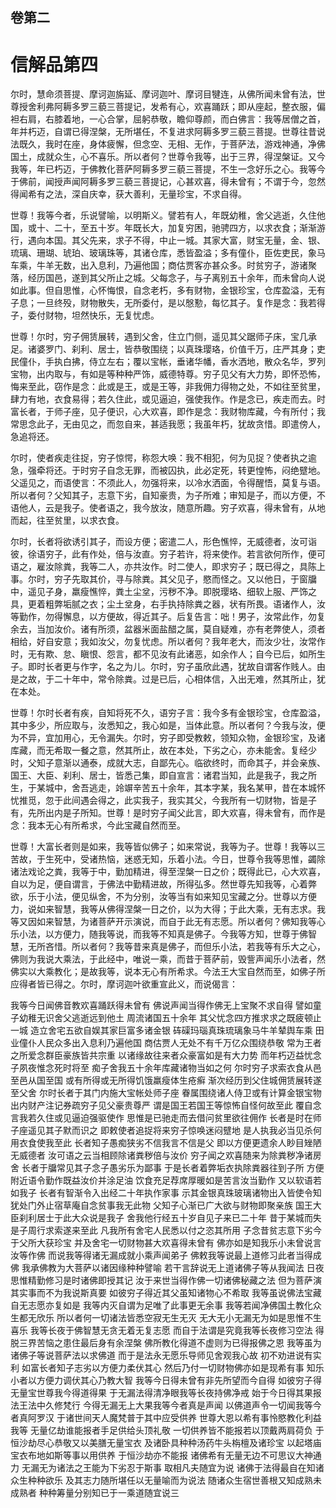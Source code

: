 <hgroup>
  <h2>卷第二</h2>
  <h1>信解品第四</h1>
</hgroup>
<p>
  尔时，慧命须菩提、摩诃迦旃延、摩诃迦叶、摩诃目犍连，从佛所闻未曾有法，世尊授舍利弗阿耨多罗三藐三菩提记，发希有心，欢喜踊跃；即从座起，整衣服，偏袒右肩，右膝着地，一心合掌，屈躬恭敬，瞻仰尊颜，而白佛言：我等居僧之首，年并朽迈，自谓已得涅槃，无所堪任，不复进求阿耨多罗三藐三菩提。世尊往昔说法既久，我时在座，身体疲懈，但念空、无相、无作，于菩萨法，游戏神通，净佛国土，成就众生，心不喜乐。所以者何？世尊令我等，出于三界，得涅槃证。又今我等，年已朽迈，于佛教化菩萨阿耨多罗三藐三菩提，不生一念好乐之心。我等今于佛前，闻授声闻阿耨多罗三藐三菩提记，心甚欢喜，得未曾有；不谓于今，忽然得闻希有之法，深自庆幸，获大善利，无量珍宝，不求自得。
</p>
<p>
  世尊！我等今者，乐说譬喻，以明斯义。譬若有人，年既幼稚，舍父逃逝，久住他国，或十、二十，至五十岁。年既长大，加复穷困，驰骋四方，以求衣食；渐渐游行，遇向本国。其父先来，求子不得，中止一城。其家大富，财宝无量，金、银、
  琉璃、珊瑚、琥珀、玻璃珠等，其诸仓库，悉皆盈溢；多有僮仆，臣佐吏民，象马车乘，牛羊无数，出入息利，乃遍他国；商估贾客亦甚众多。时贫穷子，游诸聚落，经历国邑，遂到其父所止之城。父每念子，与子离别五十余年，而未曾向人说如此事。但自思惟，心怀悔恨，自念老朽，多有财物，金银珍宝，仓库盈溢，无有子息；一旦终殁，财物散失，无所委付，是以慇懃，每忆其子。复作是念：我若得子，委付财物，坦然快乐，无复忧虑。
</p>
<p>
  世尊！尔时，穷子佣赁展转，遇到父舍，住立门侧，遥见其父踞师子床，宝几承足。诸婆罗门、刹利、居士，皆恭敬围绕；以真珠璎珞，价值千万，庄严其身；吏民僮仆，手执白拂，侍立左右；覆以宝帐，垂诸华幡，香水洒地，散众名华，罗列宝物，出内取与，有如是等种种严饰，威德特尊。穷子见父有大力势，即怀恐怖，悔来至此，窃作是念：此或是王，或是王等，非我佣力得物之处，不如往至贫里，肆力有地，衣食易得；若久住此，或见逼迫，强使我作。作是念已，疾走而去。时富长者，于师子座，见子便识，心大欢喜，即作是念：我财物库藏，今有所付；我常思念此子，无由见之，而忽自来，甚适我愿；我虽年朽，犹故贪惜。即遣傍人，急追将还。
</p>
<p>
  尔时，使者疾走往捉，穷子惊愕，称怨大唤：我不相犯，何为见捉？使者执之逾急，强牵将还。于时穷子自念无罪，而被囚执，此必定死，转更惶怖，闷绝躄地。父遥见之，而语使言：不须此人，勿强将来，以冷水洒面，令得醒悟，莫复与语。所以者何？父知其子，志意下劣，自知豪贵，为子所难；审知是子，而以方便，不语他人，云是我子。使者语之，我今放汝，随意所趣。穷子欢喜，得未曾有，从地而起，往至贫里，以求衣食。
</p>
<p>
  尔时，长者将欲诱引其子，而设方便；密遣二人，形色憔悴，无威德者，汝可诣彼，徐语穷子，此有作处，倍与汝直。穷子若许，将来使作。若言欲何所作，便可语之，雇汝除粪，我等二人，亦共汝作。时二使人，即求穷子；既已得之，具陈上事。尔时，穷子先取其价，寻与除粪。其父见子，愍而怪之。又以他日，于窗牖中，遥见子身，羸瘦憔悴，粪土尘坌，污秽不净。即脱璎珞、细软上服、严饰之具，更着粗弊垢腻之衣；尘土坌身，右手执持除粪之器，状有所畏。语诸作人，汝等勤作，勿得懈息，以方便故，得近其子。后复告言：咄！男子，汝常此作，勿复余去，当加汝价。诸有所须，盆器米面盐醋之属，莫自疑难，亦有老弊使人，须者相给，好自安意；我如汝父，勿复忧虑。所以者何？我年老大，而汝少壮，汝常作时，无有欺、怠、瞋恨、怨言，都不见汝有此诸恶，如余作人；自今已后，如所生子。即时长者更与作字，名之为儿。尔时，穷子虽欣此遇，犹故自谓客作贱人。由是之故，于二十年中，常令除粪。过是已后，心相体信，入出无难，然其所止，犹在本处。
</p>
<p>
  世尊！尔时长者有疾，自知将死不久，语穷子言：我今多有金银珍宝，仓库盈溢，其中多少，所应取与，汝悉知之，我心如是，当体此意。所以者何？今我与汝，便为不异，宜加用心，无令漏失。尔时，穷子即受教敕，领知众物，金银珍宝，及诸库藏，而无希取一餐之意，然其所止，故在本处，下劣之心，亦未能舍。复经少时，父知子意渐以通泰，成就大志，自鄙先心。临欲终时，而命其子，并会亲族、国王、大臣、刹利、居士，皆悉己集，即自宣言：诸君当知，此是我子，我之所生，于某城中，舍吾逃走，竛竮辛苦五十余年，其本字某，我名某甲，昔在本城怀忧推觅，忽于此间遇会得之，此实我子，我实其父，今我所有一切财物，皆是子有，先所出内是子所知。世尊！是时穷子闻父此言，即大欢喜，得未曾有，而作是念：我本无心有所希求，今此宝藏自然而至。
</p>
<p>
  世尊！大富长者则是如来，我等皆似佛子；如来常说，我等为子。世尊！我等以三苦故，于生死中，受诸热恼，迷惑无知，乐着小法。今日，世尊令我等思惟，蠲除诸法戏论之粪，我等于中，勤加精进，得至涅槃一日之价；既得此已，心大欢喜，自以为足，便自谓言，于佛法中勤精进故，所得弘多。然世尊先知我等，心着弊欲，乐于小法，便见纵舍，不为分别，汝等当有如来知见宝藏之分。世尊以方便力，说如来智慧，我等从佛得涅槃一日之价，以为大得；于此大乘，无有志求。我等又因如来智慧，为诸菩萨开示演说，而自于此无有志愿。所以者何？佛知我等心乐小法，以方便力，随我等说，而我等不知真是佛子。今我等方知，世尊于佛智慧，无所吝惜。所以者何？我等昔来真是佛子，而但乐小法，若我等有乐大之心，佛则为我说大乘法，于此经中，唯说一乘，而昔于菩萨前，毁訾声闻乐小法者，然佛实以大乘教化；是故我等，说本无心有所希求。今法王大宝自然而至，如佛子所应得者皆已得之。尔时，摩诃迦叶欲重宣此义，而说偈言：
</p>
<div class="commentary">
  <span>我等今日</span
  ><span>闻佛音教</span
  ><span>欢喜踊跃</span
  ><span>得未曾有</span>
  <span>佛说声闻</span
  ><span>当得作佛</span
  ><span>无上宝聚</span
  ><span>不求自得</span>
  <span>譬如童子</span
  ><span>幼稚无识</span
  ><span>舍父逃逝</span
  ><span>远到他土</span>
  <span>周流诸国</span
  ><span>五十余年</span>
  <span>其父忧念</span
  ><span>四方推求</span
  ><span>求之既疲</span
  ><span>顿止一城</span>
  <span>造立舍宅</span
  ><span>五欲自娱</span
  ><span>其家巨富</span
  ><span>多诸金银</span>
  <span>砗磲玛瑙</span
  ><span>真珠琉璃</span
  ><span>象马牛羊</span
  ><span>辇舆车乘</span>
  <span>田业僮仆</span
  ><span>人民众多</span
  ><span>出入息利</span
  ><span>乃遍他国</span>
  <span>商估贾人</span
  ><span>无处不有</span
  ><span>千万亿众</span
  ><span>围绕恭敬</span>
  <span>常为王者</span
  ><span>之所爱念</span
  ><span>群臣豪族</span
  ><span>皆共宗重</span>
  <span>以诸缘故</span
  ><span>往来者众</span
  ><span>豪富如是</span
  ><span>有大力势</span>
  <span>而年朽迈</span
  ><span>益忧念子</span
  ><span>夙夜惟念</span
  ><span>死时将至</span>
  <span>痴子舍我</span
  ><span>五十余年</span
  ><span>库藏诸物</span
  ><span>当如之何</span>
  <span>尔时穷子</span
  ><span>求索衣食</span
  ><span>从邑至邑</span
  ><span>从国至国</span>
  <span>或有所得</span
  ><span>或无所得</span
  ><span>饥饿羸瘦</span
  ><span>体生疮癣</span>
  <span>渐次经历</span
  ><span>到父住城</span
  ><span>佣赁展转</span
  ><span>遂至父舍</span>
  <span>尔时长者</span
  ><span>于其门内</span
  ><span>施大宝帐</span
  ><span>处师子座</span>
  <span>眷属围绕</span
  ><span>诸人侍卫</span
  ><span>或有计算</span
  ><span>金银宝物</span>
  <span>出内财产</span
  ><span>注记券疏</span
  ><span>穷子见父</span
  ><span>豪贵尊严</span>
  <span>谓是国王</span
  ><span>若国王等</span
  ><span>惊怖自怪</span
  ><span>何故至此</span>
  <span>覆自念言</span
  ><span>我若久住</span
  ><span>或见逼迫</span
  ><span>强驱使作</span>
  <span>思惟是已</span
  ><span>驰走而去</span
  ><span>借问贫里</span
  ><span>欲往佣作</span>
  <span>长者是时</span
  ><span>在师子座</span
  ><span>遥见其子</span
  ><span>默而识之</span>
  <span>即敕使者</span
  ><span>追捉将来</span
  ><span>穷子惊唤</span
  ><span>迷闷躄地</span>
  <span>是人执我</span
  ><span>必当见杀</span
  ><span>何用衣食</span
  ><span>使我至此</span>
  <span>长者知子</span
  ><span>愚痴狭劣</span
  ><span>不信我言</span
  ><span>不信是父</span>
  <span>即以方便</span
  ><span>更遗余人</span
  ><span>眇目矬陋</span
  ><span>无威德者</span>
  <span>汝可语之</span
  ><span>云当相顾</span
  ><span>除诸粪秽</span
  ><span>倍与汝价</span>
  <span>穷子闻之</span
  ><span>欢喜随来</span
  ><span>为除粪秽</span
  ><span>净诸房舍</span>
  <span>长者于牖</span
  ><span>常见其子</span
  ><span>念子愚劣</span
  ><span>乐为鄙事</span>
  <span>于是长者</span
  ><span>着弊垢衣</span
  ><span>执除粪器</span
  ><span>往到子所</span>
  <span>方便附近</span
  ><span>语令勤作</span
  ><span>既益汝价</span
  ><span>并涂足油</span>
  <span>饮食充足</span
  ><span>荐席厚暖</span
  ><span>如是苦言</span
  ><span>汝当勤作</span>
  <span>又以软语</span
  ><span>若如我子</span>
  <span>长者有智</span
  ><span>渐令入出</span
  ><span>经二十年</span
  ><span>执作家事</span>
  <span>示其金银</span
  ><span>真珠玻璃</span
  ><span>诸物出入</span
  ><span>皆使令知</span>
  <span>犹处门外</span
  ><span>止宿草庵</span
  ><span>自念贫事</span
  ><span>我无此物</span>
  <span>父知子心</span
  ><span>渐已广大</span
  ><span>欲与财物</span
  ><span>即聚亲族</span>
  <span>国王大臣</span
  ><span>刹利居士</span
  ><span>于此大众</span
  ><span>说是我子</span>
  <span>舍我他行</span
  ><span>经五十岁</span
  ><span>自见子来</span
  ><span>已二十年</span>
  <span>昔于某城</span
  ><span>而失是子</span
  ><span>周行求索</span
  ><span>遂来至此</span>
  <span>凡我所有</span
  ><span>舍宅人民</span
  ><span>悉以付之</span
  ><span>恣其所用</span>
  <span>子念昔贫</span
  ><span>志意下劣</span
  ><span>今于父所</span
  ><span>大获珍宝</span>
  <span>并及舍宅</span
  ><span>一切财物</span
  ><span>甚大欢喜</span
  ><span>得未曾有</span>
  <span>佛亦如是</span
  ><span>知我乐小</span
  ><span>未曾说言</span
  ><span>汝等作佛</span>
  <span>而说我等</span
  ><span>得诸无漏</span
  ><span>成就小乘</span
  ><span>声闻弟子</span>
  <span>佛敕我等</span
  ><span>说最上道</span
  ><span>修习此者</span
  ><span>当得成佛</span>
  <span>我承佛教</span
  ><span>为大菩萨</span
  ><span>以诸因缘</span
  ><span>种种譬喻</span>
  <span>若干言辞</span
  ><span>说无上道</span
  ><span>诸佛子等</span
  ><span>从我闻法</span>
  <span>日夜思惟</span
  ><span>精勤修习</span
  ><span>是时诸佛</span
  ><span>即授其记</span>
  <span>汝于来世</span
  ><span>当得作佛</span
  ><span>一切诸佛</span
  ><span>秘藏之法</span>
  <span>但为菩萨</span
  ><span>演其实事</span
  ><span>而不为我</span
  ><span>说斯真要</span>
  <span>如彼穷子</span
  ><span>得近其父</span
  ><span>虽知诸物</span
  ><span>心不希取</span>
  <span>我等虽说</span
  ><span>佛法宝藏</span
  ><span>自无志愿</span
  ><span>亦复如是</span>
  <span>我等内灭</span
  ><span>自谓为足</span
  ><span>唯了此事</span
  ><span>更无余事</span>
  <span>我等若闻</span
  ><span>净佛国土</span
  ><span>教化众生</span
  ><span>都无欣乐</span>
  <span>所以者何</span
  ><span>一切诸法</span
  ><span>皆悉空寂</span
  ><span>无生无灭</span>
  <span>无大无小</span
  ><span>无漏无为</span
  ><span>如是思惟</span
  ><span>不生喜乐</span>
  <span>我等长夜</span
  ><span>于佛智慧</span
  ><span>无贪无着</span
  ><span>无复志愿</span>
  <span>而自于法</span
  ><span>谓是究竟</span
  ><span>我等长夜</span
  ><span>修习空法</span>
  <span>得脱三界</span
  ><span>苦恼之患</span
  ><span>住最后身</span
  ><span>有余涅槃</span>
  <span>佛所教化</span
  ><span>得道不虚</span
  ><span>则为已得</span
  ><span>报佛之恩</span>
  <span>我等虽为</span
  ><span>诸佛子等</span
  ><span>说菩萨法</span
  ><span>以求佛道</span>
  <span>而于是法</span
  ><span>永无愿乐</span
  ><span>导师见舍</span
  ><span>观我心故</span>
  <span>初不劝进</span
  ><span>说有实利</span>
  <span>如富长者</span
  ><span>知子志劣</span
  ><span>以方便力</span
  ><span>柔伏其心</span>
  <span>然后乃付</span
  ><span>一切财物</span
  ><span>佛亦如是</span
  ><span>现希有事</span>
  <span>知乐小者</span
  ><span>以方便力</span
  ><span>调伏其心</span
  ><span>乃教大智</span>
  <span>我等今日</span
  ><span>得未曾有</span
  ><span>非先所望</span
  ><span>而今自得</span>
  <span>如彼穷子</span
  ><span>得无量宝</span
  ><span>世尊我今</span
  ><span>得道得果</span>
  <span>于无漏法</span
  ><span>得清净眼</span
  ><span>我等长夜</span
  ><span>持佛净戒</span>
  <span>始于今日</span
  ><span>得其果报</span
  ><span>法王法中</span
  ><span>久修梵行</span>
  <span>今得无漏</span
  ><span>无上大果</span
  ><span>我等今者</span
  ><span>真是声闻</span>
  <span>以佛道声</span
  ><span>令一切闻</span
  ><span>我等今者</span
  ><span>真阿罗汉</span>
  <span>于诸世间</span
  ><span>天人魔梵</span
  ><span>普于其中</span
  ><span>应受供养</span>
  <span>世尊大恩</span
  ><span>以希有事</span
  ><span>怜愍教化</span
  ><span>利益我等</span>
  <span>无量亿劫</span
  ><span>谁能报者</span
  ><span>手足供给</span
  ><span>头顶礼敬</span>
  <span>一切供养</span
  ><span>皆不能报</span
  ><span>若以顶戴</span
  ><span>两肩荷负</span>
  <span>于恒沙劫</span
  ><span>尽心恭敬</span
  ><span>又以美膳</span
  ><span>无量宝衣</span>
  <span>及诸卧具</span
  ><span>种种汤药</span
  ><span>牛头栴檀</span
  ><span>及诸珍宝</span>
  <span>以起塔庙</span
  ><span>宝衣布地</span
  ><span>如斯等事</span
  ><span>以用供养</span>
  <span>于恒沙劫</span
  ><span>亦不能报</span>
  <span>诸佛希有</span
  ><span>无量无边</span
  ><span>不可思议</span
  ><span>大神通力</span>
  <span>无漏无为</span
  ><span>诸法之王</span
  ><span>能为下劣</span
  ><span>忍于斯事</span>
  <span>取相凡夫</span
  ><span>随宜为说</span>
  <span>诸佛于法</span
  ><span>得最自在</span
  ><span>知诸众生</span
  ><span>种种欲乐</span>
  <span>及其志力</span
  ><span>随所堪任</span
  ><span>以无量喻</span
  ><span>而为说法</span>
  <span>随诸众生</span
  ><span>宿世善根</span
  ><span>又知成熟</span
  ><span>未成熟者</span>
  <span>种种筹量</span
  ><span>分别知已</span
  ><span>于一乘道</span
  ><span>随宜说三</span>
</div>
